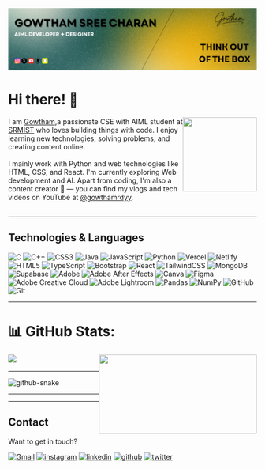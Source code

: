 <img src="pic.png">
<br>

# Hi there! 👋

<img align="right" src="https://media.giphy.com/media/PQ0VI3S5vqL5pwQQJX/giphy.gif" style="width:150px; height:150px;">

I am [Gowtham](https://gowthamrdyy.vercel.app/),a passionate CSE with AIML student at [SRMIST](https://www.srmist.edu.in/) who loves building things with code. I enjoy learning new technologies, solving problems, and creating content online.<br><br>
I mainly work with Python and web technologies like HTML, CSS, and React. I'm currently exploring Web development and AI.
Apart from coding, I'm also a content creator 🎥 — you can find my vlogs and tech videos on YouTube at [@gowthamrdyy](https://www.youtube.com/@gowthamrdyyy).<br><br>

---

## Technologies & Languages

![C](https://img.shields.io/badge/c-%2300599C.svg?style=for-the-badge&logo=c&logoColor=white) ![C++](https://img.shields.io/badge/c++-%2300599C.svg?style=for-the-badge&logo=c%2B%2B&logoColor=white) ![CSS3](https://img.shields.io/badge/css3-%231572B6.svg?style=for-the-badge&logo=css3&logoColor=white) ![Java](https://img.shields.io/badge/java-%23ED8B00.svg?style=for-the-badge&logo=openjdk&logoColor=white) ![JavaScript](https://img.shields.io/badge/javascript-%23323330.svg?style=for-the-badge&logo=javascript&logoColor=%23F7DF1E) ![Python](https://img.shields.io/badge/python-3670A0?style=for-the-badge&logo=python&logoColor=ffdd54) ![Vercel](https://img.shields.io/badge/vercel-%23000000.svg?style=for-the-badge&logo=vercel&logoColor=white) ![Netlify](https://img.shields.io/badge/netlify-%23000000.svg?style=for-the-badge&logo=netlify&logoColor=#00C7B7)![HTML5](https://img.shields.io/badge/html5-%23E34F26.svg?style=for-the-badge&logo=html5&logoColor=white) ![TypeScript](https://img.shields.io/badge/typescript-%23007ACC.svg?style=for-the-badge&logo=typescript&logoColor=white) ![Bootstrap](https://img.shields.io/badge/bootstrap-%238511FA.svg?style=for-the-badge&logo=bootstrap&logoColor=white) ![React](https://img.shields.io/badge/react-%2320232a.svg?style=for-the-badge&logo=react&logoColor=%2361DAFB) ![TailwindCSS](https://img.shields.io/badge/tailwindcss-%2338B2AC.svg?style=for-the-badge&logo=tailwind-css&logoColor=white) ![MongoDB](https://img.shields.io/badge/MongoDB-%234ea94b.svg?style=for-the-badge&logo=mongodb&logoColor=white) ![Supabase](https://img.shields.io/badge/Supabase-3ECF8E?style=for-the-badge&logo=supabase&logoColor=white)  ![Adobe](https://img.shields.io/badge/adobe-%23FF0000.svg?style=for-the-badge&logo=adobe&logoColor=white) ![Adobe After Effects](https://img.shields.io/badge/Adobe%20After%20Effects-9999FF.svg?style=for-the-badge&logo=Adobe%20After%20Effects&logoColor=white) ![Canva](https://img.shields.io/badge/Canva-%2300C4CC.svg?style=for-the-badge&logo=Canva&logoColor=white) ![Figma](https://img.shields.io/badge/figma-%23F24E1E.svg?style=for-the-badge&logo=figma&logoColor=white) ![Adobe Creative Cloud](https://img.shields.io/badge/Adobe%20Creative%20Cloud-DA1F26.svg?style=for-the-badge&logo=Adobe%20Creative%20Cloud&logoColor=white) ![Adobe Lightroom](https://img.shields.io/badge/Adobe%20Lightroom-31A8FF.svg?style=for-the-badge&logo=Adobe%20Lightroom&logoColor=white) ![Pandas](https://img.shields.io/badge/pandas-%23150458.svg?style=for-the-badge&logo=pandas&logoColor=white) ![NumPy](https://img.shields.io/badge/numpy-%23013243.svg?style=for-the-badge&logo=numpy&logoColor=white) ![GitHub](https://img.shields.io/badge/github-%23121011.svg?style=for-the-badge&logo=github&logoColor=white) ![Git](https://img.shields.io/badge/git-%23F05033.svg?style=for-the-badge&logo=git&logoColor=white)
<br>


---

# 📊 GitHub Stats:

<img align="right" src="https://media3.giphy.com/media/v1.Y2lkPTc5MGI3NjExbWxpMnNlem03bHZzZWlrbXVwbTBlZno0cGNodHg1cWpscG9yZGt5diZlcD12MV9pbnRlcm5hbF9naWZfYnlfaWQmY3Q9Zw/35MAXwpmqaQlbS9WHd/giphy.gif" style="width:320px; height:160px;">

![](https://nirzak-streak-stats.vercel.app/?user=gowthamrdyy&theme=blue-green&hide_border=false)



---

<picture>
  <source media="(prefers-color-scheme: dark)" srcset="https://raw.githubusercontent.com/gowthamrdyy/gowthamrdyy/output/github-snake-dark.svg" />
  <source media="(prefers-color-scheme: light)" srcset="https://raw.githubusercontent.com/gowthamrdyy/gowthamrdyy/output/github-snake.svg" />
  <img alt="github-snake" src="https://raw.githubusercontent.com/tobiasmeyhoefer/tobiasmeyhoefer/output/github-snake.svg" />
</picture>

---


---

## Contact

Want to get in touch?

<div align="left">
    <a href="mailto:iamgowthamsree@gmail.com"><img alt="Gmail" src="https://img.shields.io/badge/Email-Contact-D14836?style=for-the-badge&logo=gmail&logoColor=white"></a>
    <a href="https://instagram.com/gowthamrdyy"><img alt="instagram" src="https://img.shields.io/badge/Instagram-Follow-FF0069?style=for-the-badge"></a>
    <a href="https://linkedin.com/in/gowthamrdyy"><img alt="linkedin" src="https://img.shields.io/badge/LinkedIn-Connect-0077B5?style=for-the-badge"></a>
    <a href="https://github.com/gowthamrdyy"><img alt="github" src="https://img.shields.io/badge/Github-Contact-000000?style=for-the-badge"></a>
    <a href="https://twitter.com/gowthamrdyy"><img alt="twitter" src="https://img.shields.io/badge/Twitter-Contact-1D9BF0?style=for-the-badge"></a>
</div>

